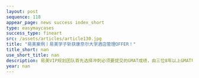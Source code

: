 ```yaml
---
layout: post
sequence: 118
appear_page: news success index_short
type: easymaycases
success_type: fineart
src: /assets/articles/article130.jpg
title: "易美案例丨易美学子斩获康奈尔大学酒店管理OFFER！"
title_short: nan
use_short_title: nan
description: 易美VIP规划团队首先选择冲刺必须要提交的GMAT成绩，由三位8年以上GMAT培训经验的王牌导师组成了一个培训小组，帮助B同学制定了一套如何利用碎片化时间刷题备考的可行方案。授课角度也采用了与以往不同的方式，主要针对帮助B同学提高处理有歧义信息的能力，进而降低在考试时的困难。最终，经过半年的努力，B同学也终于冲刺到了710+的好成绩，离收获藤校录取更进一步。
year: nan
---
```


